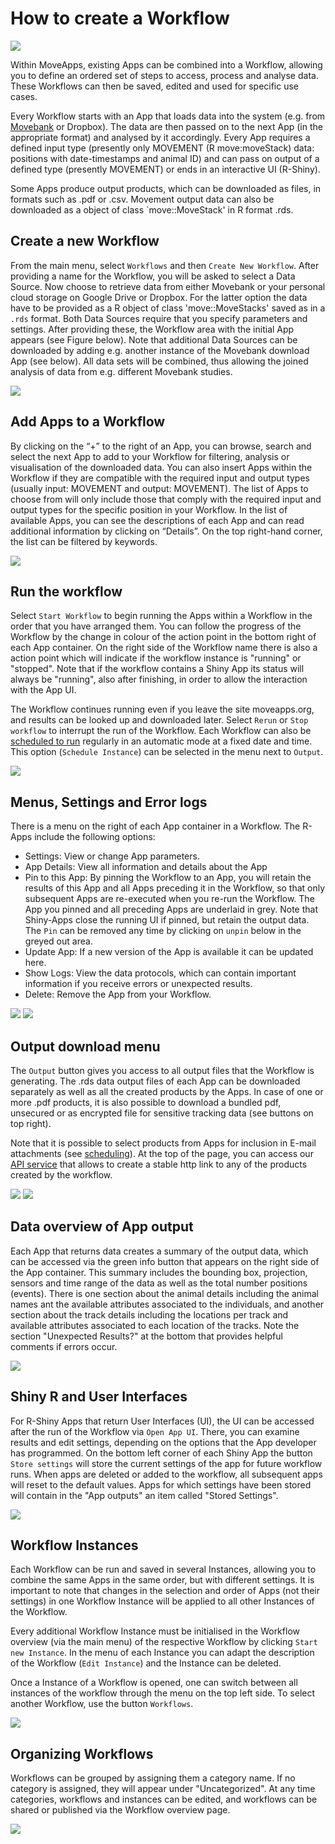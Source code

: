# How to create a Workflow

![](../files/Workflow_example.png)

Within MoveApps, existing Apps can be combined into a Workflow, allowing you to define an ordered set of steps to access, process and analyse data. These Workflows can then be saved, edited and used for specific use cases. 

Every Workflow starts with an App that loads data into the system (e.g. from [Movebank](www.movebank.org) or Dropbox). The data are then passed on to the next App (in the appropriate format) and analysed by it accordingly. Every App requires a defined input type (presently only MOVEMENT (R move:moveStack) data: positions with date-timestamps and animal ID) and can pass on output of a defined type (presently MOVEMENT) or ends in an interactive UI (R-Shiny). 

Some Apps produce output products, which can be downloaded as files, in formats such as .pdf or .csv. Movement output data can also be downloaded as a object of class `move::MoveStack' in R format .rds.

## Create a new Workflow
From the main menu, select `Workflows` and then `Create New Workflow`. After providing a name for the Workflow, you will be asked to select a Data Source. Now choose to retrieve data from either Movebank or your personal cloud storage on Google Drive or Dropbox. For the latter option the data have to be provided as a R object of class 'move::MoveStacks' saved as in a `.rds` format. Both Data Sources require that you specify parameters and settings. After providing these, the Workflow area with the initial App appears (see Figure below). Note that additional Data Sources can be downloaded by adding e.g. another instance of the Movebank download App (see below). All data sets will be combined, thus allowing the joined analysis of data from e.g. different Movebank studies.

![](../files/Workflow_movebank.png)

## Add Apps to a Workflow
By clicking on the “+” to the right of an App, you can browse, search and select the next App to add to your Workflow for filtering, analysis or visualisation of the downloaded data. You can also insert Apps within the Workflow if they are compatible with the required input and output types (usually input: MOVEMENT and output: MOVEMENT). The list of Apps to choose from will only include those that comply with the required input and output types for the specific position in your Workflow. In the list of available Apps, you can see the descriptions of each App and can read additional information by clicking on “Details”. On the top right-hand corner, the list can be filtered by keywords.

![](../files/Workflow_addApp.png)

## Run the workflow
Select `Start Workflow` to begin running the Apps within a Workflow in the order that you have arranged them. You can follow the progress of the Workflow by the change in colour of the action point in the bottom right of each App container. On the right side of the Workflow name there is also a action point which will indicate if the workflow instance is "running" or "stopped". Note that if the workflow contains a Shiny App its status will always be "running", also after finishing, in order to allow the interaction with the App UI.

The Workflow continues running even if you leave the site moveapps.org, and results can be looked up and downloaded later. Select `Rerun` or `Stop workflow` to interrupt the run of the Workflow. Each Workflow can also be [scheduled to run](scheduled_runs.md) regularly in an automatic mode at a fixed date and time. This option (`Schedule Instance`) can be selected in the menu next to `Output`.


![](../files/Workflow_menu.png)

## Menus, Settings and Error logs
There is a menu on the right of each App container in a Workflow. The R-Apps include the following options:

- Settings: View or change App parameters.
- App Details: View all information and details about the App
- Pin to this App: By pinning the Workflow to an App, you will retain the results of this App and all Apps preceding it in the Workflow, so that only subsequent Apps are re-executed when you re-run the Workflow. The App you pinned and all preceding Apps are underlaid in grey. Note that Shiny-Apps close the running UI if pinned, but retain the output data. The `Pin` can be removed any time by clicking on `unpin` below in the greyed out area.
- Update App: If a new version of the App is available it can be updated here.
- Show Logs: View the data protocols, which can contain important information if you receive errors or unexpected results.
- Delete: Remove the App from your Workflow.

![](../files/App_menu_R.png)
![](../files/App_Pin.png)

## Output download menu
The `Output` button gives you access to all output files that the Workflow is generating. The .rds data output files of each App can be downloaded separately as well as all the created products by the Apps. In case of one or more .pdf products, it is also possible to download a bundled pdf, unsecured or as encrypted file for sensitive tracking data (see buttons on top right).

Note that it is possible to select products from Apps for inclusion in E-mail attachments (see [scheduling](scheduled_runs.md)). At the top of the page, you can access our [API service](scheduled_runs.md#Access) that allows to create a stable http link to any of the products created by the workflow.

![](../files/output_button.png)
![](../files/output_save_view.png)

## Data overview of App output
Each App that returns data creates a summary of the output data, which can be accessed via the green info button that appears on the right side of the App container. This summary includes the bounding box, projection, sensors and time range of the data as well as the total number positions (events). There is one section about the animal details including the animal names ant the available attributes associated to the individuals, and another section about the track details including the locations per track and available attributes associated to each location of the tracks. Note the section "Unexpected Results?" at the bottom that provides helpful comments if errors occur.

![](../files/CargoAgent_Overview.png)

## Shiny R and User Interfaces
For R-Shiny Apps that return User Interfaces (UI), the UI can be accessed after the run of the Workflow via `Open App UI`. There, you can examine results and edit settings, depending on the options that the App developer has programmed. On the bottom left corner of each Shiny App the button `Store settings` will store the current settings of the app for future workflow runs. When apps are deleted or added to the workflow, all subsequent apps will reset to the default values. Apps for which settings have been stored will contain in the "App outputs" an item called "Stored Settings".

![](../files/App_storesettings_shiny.png)

## Workflow Instances
Each Workflow can be run and saved in several Instances, allowing you to combine the same Apps in the same order, but with different settings. It is important to note that changes in the selection and order of Apps (not their settings) in one Workflow Instance will be applied to all other Instances of the Workflow.

Every additional Workflow Instance must be initialised in the Workflow overview (via the main menu) of the respective Workflow by clicking `Start new Instance`. In the menu of each Instance you can adapt the description of the Workflow (`Edit Instance`) and the Instance can be deleted. 

Once a Instance of a Workflow is opened, one can switch between all instances of the workflow through the menu on the top left side. To select another Workflow, use the button `Workflows`.

![](../files/Workflow_Instance.png)

## Organizing Workflows
Workflows can be grouped by assigning them a category name. If no category is assigned, they will appear under "Uncategorized". At any time categories, workflows and instances can be edited, and workflows can be shared or published via the Workflow overview page.


![](../files/Workflow_start.png)

